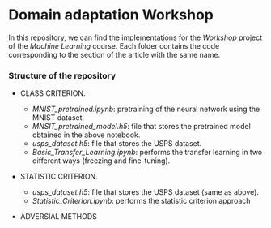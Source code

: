 # Domain adaptation Workshop

In this repository, we can find the implementations for the *Workshop* project of the *Machine Learning* course. Each folder contains the code corresponding to the section of the article with the same name.

### Structure of the repository
* CLASS CRITERION.
  * *MNIST_pretrained.ipynb*: pretraining of the neural network using the MNIST dataset.
  * *MNSIT_pretrained_model.h5*: file that stores the pretrained model obtained in the above notebook.
  * *usps_dataset.h5*: file that stores the USPS dataset.
  * *Basic_Transfer_Learning.ipynb*: performs the transfer learning in two different ways (freezing and fine-tuning).

* STATISTIC CRITERION.
  * *usps_dataset.h5*: file that stores the USPS dataset (same as above).
  * *Statistic_Criterion.ipynb*: performs the statistic criterion approach

* ADVERSIAL METHODS
